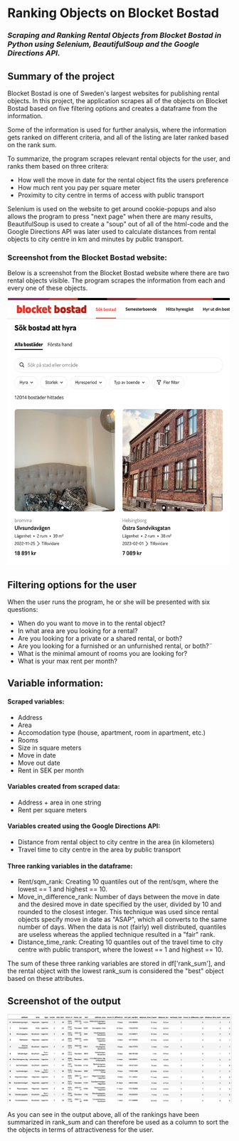 # Ranking Objects on Blocket Bostad
### *Scraping  and Ranking Rental Objects from Blocket Bostad in Python using Selenium, BeautifulSoup and the Google Directions API.*

## Summary of the project
Blocket Bostad is one of Sweden's largest websites for publishing rental objects. In this project, the application scrapes 
all of the objects on Blocket Bostad based on five filtering options and creates a dataframe from the information.

Some of the information is used for further analysis, where the information gets ranked on different criteria, and all of the listing are later ranked based on the rank sum.

To summarize, the program scrapes relevant rental objects for the user, and ranks them based on three critera: 
 - How well the move in date for the rental object fits the users preference
 - How much rent you pay per square meter
 - Proximity to city centre in terms of access with public transport


Selenium is used on the website to get around cookie-popups and also allows the program to press "next page" when there are many results, BeautifulSoup is used to create a "soup" out of all of the html-code and the Google Directions API was later used to calculate distances from rental objects to city centre in km and minutes by public transport.

### Screenshot from the Blocket Bostad website:
Below is a screenshot from the Blocket Bostad website where there are two rental objects visible. The program scrapes the information from each and every one of these objects.


<img
  src="/blocketbostad_screenshot.png"
  alt="Blocket Bostad Screenshot"
  title="Blocket Bostad Screenshot"
  height = "600"
  width = "500" >

## Filtering options for the user
When the user runs the program, he or she will be presented with six questions:

- When do you want to move in to the rental object?
- In what area are you looking for a rental?
- Are you looking for a private or a shared rental, or both?
- Are you looking for a furnished or an unfurnished rental, or both?¨
- What is the minimal amount of rooms you are looking for?
- What is your max rent per month?

## Variable information:
#### Scraped variables:
- Address
- Area
- Accomodation type (house, apartment, room in apartment, etc.)
- Rooms
- Size in square meters
- Move in date
- Move out date
- Rent in SEK per month

#### Variables created from scraped data:
- Address + area in one string
- Rent per square meters

#### Variables created using the Google Directions API:
- Distance from rental object to city centre in the area (in kilometers)
- Travel time to city centre in the area by public transport

#### Three ranking variables in the dataframe:
- Rent/sqm_rank: Creating 10 quantiles out of the rent/sqm, where the lowest == 1 and highest == 10.
- Move_in_difference_rank: Number of days between the move in date and the desired move in date specified by the user, divided by 10 and rounded to the closest integer. This technique was used since rental objects specify move in date as "ASAP", which all converts to the same number of days. When the data is not (fairly) well distributed, quantiles are useless whereas the applied technique resulted in a "fair" rank.
- Distance_time_rank: Creating 10 quantiles out of the travel time to city centre with public transport, where the lowest == 1 and highest == 10.

The sum of these three ranking variables are stored in df['rank_sum'], and the rental object with the lowest rank_sum is considered the "best" object based on these attributes.

## Screenshot of the output
<img
  src="/df_screenshot.png"
  alt="Data Frame Screenshot"
  title="Data Fame Screenshot">

As you can see in the output above, all of the rankings have been summarized in rank_sum and can therefore be used as a column to sort the the objects in terms of attractiveness for the user.

